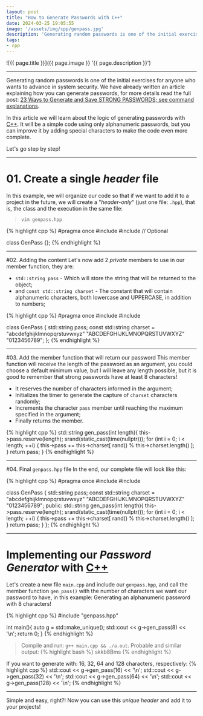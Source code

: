 ```yaml
---
layout: post
title: "How to Generate Passwords with C++"
date: 2024-03-25 19:05:55
image: '/assets/img/cpp/genpass.jpg'
description: 'Generating random passwords is one of the initial exercises for anyone who wants to advance in system security.'
tags:
- cpp
---
```


![{{ page.title }}]({{ page.image }} '{{ page.description }}')

---

Generating random passwords is one of the initial exercises for anyone who wants to advance in system security. We have already written an article explaining how you can generate passwords, for more details read the full post: [23 Ways to Generate and Save STRONG PASSWORDS; see command explanations](https://terminalroot.com/18-ways-to-generate-and-store-strong-passwords/).

In this article we will learn about the logic of generating passwords with [C++](https://terminalroot.com/tags#cpp). It will be a simple code using only alphanumeric passwords, but you can improve it by adding special characters to make the code even more complete.

Let's go step by step!

---

# 01. Create a single *header* file
In this example, we will organize our code so that if we want to add it to a project in the future, we will create a "*header-only*" (just one file: `.hpp`), that is, the class and the execution in the same file:
> `vim genpass.hpp`

{% highlight cpp %}
#pragma once
#include <iostream>
#include <memory> // Optional

class GenPass {};
{% endhighlight %}

---

#02. Adding the content
Let's now add 2 *private* members to use in our member function, they are:
+ `std::string pass` - Which will store the string that will be returned to the object;
+ and `const std::string charset` - The constant that will contain alphanumeric characters, both lowercase and UPPERCASE, in addition to numbers;

{% highlight cpp %}
#pragma once
#include <iostream>
#include <memory>

class GenPass {
   std::string pass;
   const std::string charset = "abcdefghijklmnopqrstuvwxyz"
     "ABCDEFGHIJKLMNOPQRSTUVWXYZ"
     "0123456789";
};
{% endhighlight %}

---

#03. Add the member function that will return our password
This member function will receive the length of the password as an argument, you could choose a default minimum value, but I will leave any length possible, but it is good to remember that strong passwords have at least 8 characters!

+ It reserves the number of characters informed in the argument;
+ Initializes the timer to generate the capture of `charset` characters randomly;
+ Increments the character `pass` member until reaching the maximum specified in the argument;
+ Finally returns the member.

{% highlight cpp %}
std::string gen_pass(int length){
   this->pass.reserve(length);
   srand(static_cast<unsigned int>(time(nullptr)));
   for (int i = 0; i < length; ++i) {
     this->pass += this->charset[
       rand() % this->charset.length()
     ];
   }
   return pass;
}
{% endhighlight %}

---

#04. Final `genpass.hpp` file
In the end, our complete file will look like this:

{% highlight cpp %}
#pragma once
#include <iostream>
#include <memory>

class GenPass {
   std::string pass;
   const std::string charset = "abcdefghijklmnopqrstuvwxyz"
     "ABCDEFGHIJKLMNOPQRSTUVWXYZ"
     "0123456789";
   public:
   std::string gen_pass(int length){
     this->pass.reserve(length);
     srand(static_cast<unsigned int>(time(nullptr)));
     for (int i = 0; i < length; ++i) {
       this->pass += this->charset[
         rand() % this->charset.length()
       ];
     }
     return pass;
   }
};
{% endhighlight %}

---

# Implementing our *Password Generator* with [C++](https://terminalroot.com/tags#cpp)
Let's create a new file `main.cpp` and include our `genpass.hpp`, and call the member function `gen_pass()` with the number of characters we want our password to have, in this example: Generating an alphanumeric password with 8 characters!

{% highlight cpp %}
#include "genpass.hpp"

int main(){
   auto g = std::make_unique<GenPass>();
   std::cout << g->gen_pass(8) << '\n';
   return 0;
}
{% endhighlight %}
> Compile and run: `g++ main.cpp && ./a.out`. Probable and similar output:
{% highlight bash %}
skkb8Bms
{% endhighlight %}

If you want to generate with: 16, 32, 64 and 128 characters, respectively:
{% highlight cpp %}
std::cout << g->gen_pass(16) << '\n';
std::cout << g->gen_pass(32) << '\n';
std::cout << g->gen_pass(64) << '\n';
std::cout << g->gen_pass(128) << '\n';
{% endhighlight %}

---

Simple and easy, right?! Now you can use this *unique header* and add it to your projects!

